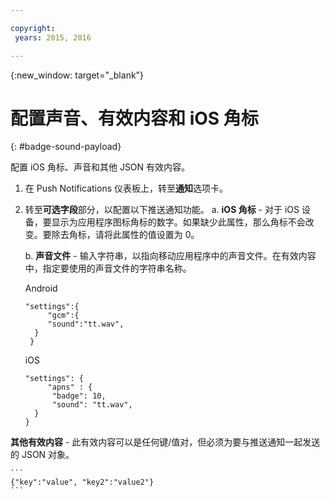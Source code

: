 ```yaml
---

copyright:
 years: 2015, 2016

---
```


{:new_window: target="_blank"}
# 配置声音、有效内容和 iOS 角标

{: #badge-sound-payload}

配置 iOS 角标、声音和其他 JSON 有效内容。

1. 在 Push Notifications 仪表板上，转至**通知**选项卡。
2. 转至**可选字段**部分，以配置以下推送通知功能。
 a. **iOS 角标** - 对于 iOS 设备，要显示为应用程序图标角标的数字。如果缺少此属性，那么角标不会改变。要除去角标，请将此属性的值设置为 0。

	b. **声音文件** - 输入字符串，以指向移动应用程序中的声音文件。在有效内容中，指定要使用的声音文件的字符串名称。


	Android

	```
	"settings":{
	     "gcm":{
	     "sound":"tt.wav",
	  }
	 }  
	```

	iOS

	```
	"settings": {
	     "apns" : {
	      "badge": 10,
	      "sound": "tt.wav",
	  }
	}
	``` 		
**其他有效内容** - 此有效内容可以是任何键/值对，但必须为要与推送通知一起发送的 JSON 对象。

	```
	{"key":"value", "key2":"value2"}
	```
